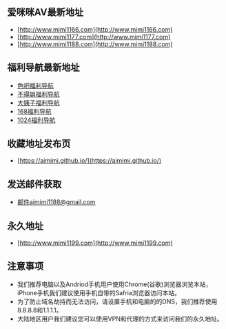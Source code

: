 
## 爱咪咪AV最新地址

* [http://www.mimi1166.com](http://www.mimi1166.com) 
* [http://www.mimi1177.com](http://www.mimi1177.com)
* [http://www.mimi1188.com](http://www.mimi1188.com)

## 福利导航最新地址

* [色吧福利导航](http://www.seba.live) 
* [不得姐福利导航](http://www.budejie.vip)
* [大姨子福利导航](http://www.dayizi.vip)
* [168福利导航](http://www.168dh.vip)
* [1024福利导航](http://www.1024dh.vip)

## 收藏地址发布页

* [https://aimimi.github.io/](https://aimimi.github.io/) 


## 发送邮件获取

* 邮件aimimi1188@gmail.com

## 永久地址

* [http://www.mimi1199.com](http://www.mimi1199.com) 

## 注意事项

* 我们推荐电脑以及Andriod手机用户使用Chrome(谷歌)浏览器浏览本站，iPhone手机我们建议使用手机自带的Safria浏览器访问本站。
* 为了防止域名劫持而无法访问，请设置手机和电脑的的DNS，我们推荐使用8.8.8.8和1.1.1.1。
* 大陆地区用户我们建议您可以使用VPN和代理的方式来访问我们的永久地址。
